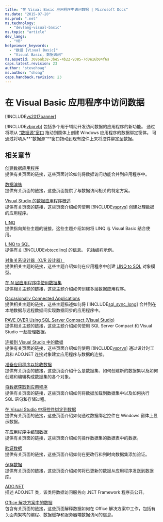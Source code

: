 ```yaml
---
title: "在 Visual Basic 应用程序中访问数据 | Microsoft Docs"
ms.date: "2015-07-20"
ms.prod: ".net"
ms.technology: 
  - "devlang-visual-basic"
ms.topic: "article"
dev_langs: 
  - "VB"
helpviewer_keywords: 
  - "数据 [Visual Basic]"
  - "Visual Basic, 数据访问"
ms.assetid: 3086ab38-3be5-4b22-9385-7d0e16b04f6a
caps.latest.revision: 23
author: "stevehoag"
ms.author: "shoag"
caps.handback.revision: 23
---
```

# 在 Visual Basic 应用程序中访问数据
[!INCLUDE[vs2017banner](../../visual-basic/includes/vs2017banner.md)]

[!INCLUDE[vbprvb](../../csharp/programming-guide/concepts/linq/includes/vbprvb-md.md)] 包括多个用于辅助开发访问数据的应用程序的新功能。  通过将项从 [“数据源”窗口](../Topic/Data%20Sources%20Window.md) 拖动到窗体上创建 Windows 应用程序的数据绑定窗体。  可通过将项从**“数据源”**窗口拖动到现有控件上来将控件绑定至数据。  
  
## 相关章节  
 [创建数据应用程序](/visual-studio/data-tools/creating-data-applications)  
 提供有关页面的链接，这些页面讨论如何将数据访问功能合并到应用程序中。  
  
 [数据演练](../Topic/Data%20Walkthroughs.md)  
 提供有关页面的链接，这些页面提供了与数据访问相关的特定方案。  
  
 [Visual Studio 的数据应用程序概述](/visual-studio/data-tools/overview-of-data-applications-in-visual-studio)  
 提供有关页面的链接，这些页面介绍如何使用 [!INCLUDE[vsprvs](../../csharp/includes/vsprvs-md.md)] 创建处理数据的应用程序。  
  
 [LINQ](../../visual-basic/programming-guide/language-features/linq/index.md)  
 提供指向某些主题的链接，这些主题介绍如何将 LINQ 与 Visual Basic 结合使用。  
  
 [LINQ to SQL](../Topic/LINQ%20to%20SQL.md)  
 提供有关 [!INCLUDE[vbtecdlinq](../../csharp/includes/vbtecdlinq-md.md)] 的信息。  包括编程示例。  
  
 [对象关系设计器（O\/R 设计器）](/visual-studio/data-tools/linq-to-sql-tools-in-visual-studio2)  
 提供相关主题的链接，这些主题介绍如何在应用程序中创建 [LINQ to SQL](../Topic/LINQ%20to%20SQL.md) 对象模型。  
  
 [在 N 层应用程序中使用数据集](/visual-studio/data-tools/work-with-datasets-in-n-tier-applications)  
 提供相关主题的链接，这些主题介绍如何创建多层数据应用程序。  
  
 [Occasionally Connected Applications](http://msdn.microsoft.com/zh-cn/5f261728-a9a9-4304-8447-b94404a63099)  
 提供相关主题的链接，这些主题描述如何将 [!INCLUDE[sql_sync_long](../../visual-basic/developing-apps/includes/sql-sync-long-md.md)] 合并到在本地数据与远程数据间实现数据同步的应用程序中。  
  
 [PAVE OVER Using SQL Server Compact \(Visual Studio\)](http://msdn.microsoft.com/zh-cn/13320dd1-94e5-4077-bf76-8df253695ccc)  
 提供相关主题的链接，这些主题介绍如何使用 SQL Server Compact 和 Visual Studio 一起管理数据。  
  
 [连接到 Visual Studio 中的数据](/visual-studio/data-tools/connecting-to-data-in-visual-studio)  
 提供有关页面的链接，这些页面介绍如何使用 [!INCLUDE[vsprvs](../../csharp/includes/vsprvs-md.md)] 通过设计时工具和 ADO.NET 连接对象建立应用程序与数据的连接。  
  
 [准备应用程序以接收数据](../Topic/Preparing%20Your%20Application%20to%20Receive%20Data.md)  
 提供有关页面的链接，这些页面介绍什么是数据集、如何创建新的数据集以及如何创建和编辑构成数据集的各个对象。  
  
 [将数据获取到应用程序](/visual-studio/data-tools/fetching-data-into-your-application)  
 提供有关页面的链接，这些页面介绍如何将数据加载到数据集中以及如何执行 SQL 语句和存储过程。  
  
 [在 Visual Studio 中将控件绑定到数据](/visual-studio/data-tools/bind-controls-to-data-in-visual-studio)  
 提供有关页面的链接，这些页面介绍如何通过数据绑定控件在 Windows 窗体上显示数据。  
  
 [在应用程序中编辑数据](/visual-studio/data-tools/editing-data-in-your-application)  
 提供有关页面的链接，这些页面介绍如何操作数据集的数据表中的数据。  
  
 [验证数据](../Topic/Validating%20Data.md)  
 提供有关页面的链接，这些页面介绍如何在更改行和列时向数据集添加验证。  
  
 [保存数据](/visual-studio/data-tools/saving-data)  
 提供有关页面的链接，这些页面介绍如何将已更新的数据从应用程序发送到数据库。  
  
 [ADO.NET](../Topic/ADO.NET.md)  
 描述 ADO.NET 类，该类将数据访问服务向 .NET Framework 程序员公开。  
  
 [Office 解决方案中的数据](/office-dev/office-dev/data-in-office-solutions)  
 包含有关页面的链接，这些页面解释数据如何在 Office 解决方案中工作，包括有关面向架构的编程、数据缓存和服务器端数据访问的信息。